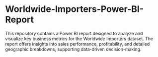 # Worldwide-Importers-Power-BI-Report
This repository contains a Power BI report designed to analyze and visualize key business metrics for the Worldwide Importers dataset. The report offers insights into sales performance, profitability, and detailed geographic breakdowns, supporting data-driven decision-making.
